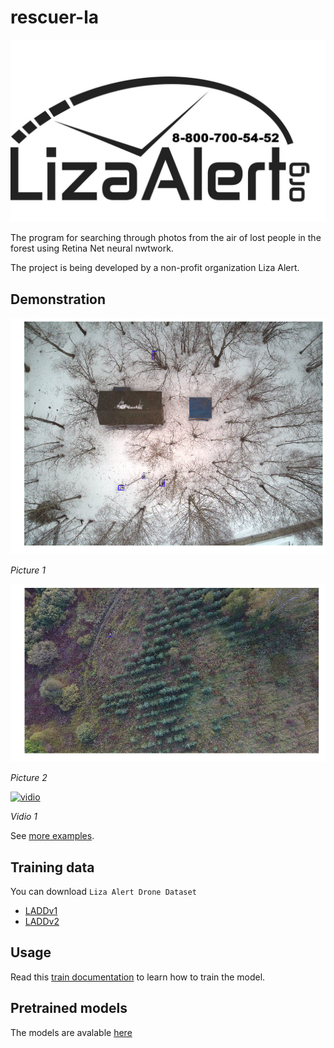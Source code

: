 # rescuer-la
![logo](docs/imgs/la-logo.jpg)

The program for searching through photos from the air of lost people in the forest using Retina Net neural nwtwork.

The project is being developed by a non-profit organization Liza Alert.

## Demonstration

![01](docs/imgs/examples/02.png)

*Picture 1*

![02](docs/imgs/examples/08.png)

*Picture 2*

[![vidio](http://img.youtube.com/vi/9pVtPM4bzww/0.jpg)](http://www.youtube.com/watch?v=9pVtPM4bzww)

*Vidio 1*

See [more examples](docs/work-demo.md).

## Training data

You can download `Liza Alert Drone Dataset` 
- [LADDv1](https://yadi.sk/d/4Hz_1qpiNbHhpQ)
- [LADDv2](https://yadi.sk/d/IBoACy3LOG8Cig)

## Usage

Read this [train documentation](docs/train-usage.md) to learn how to train the model.

## Pretrained models

The models are avalable [here](https://github.com/gosha20777/rescuer-la/releases)
